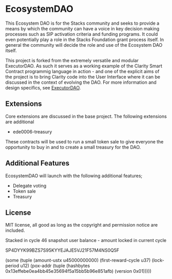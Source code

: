 # EcosystemDAO

This Ecosystem DAO is for the Stacks community and seeks to provide a means by which the community
can have a voice in key decision making processes such as SIP activation criteria and funding programs. It could even potentially play a role in the Stacks Foundation grant process itself. In general the community will decide the role and use of the Ecosystem DAO itself.

This project is forked from the extremely versatile and modular ExecutorDAO. As such it serves
as a working example of the Clarity Smart Contract programmig language in action - and one of the
explicit aims of the project is to bring Clarity code into the User Interface where it can be
discussed in the context of evolving the DAO. For more information and design specifics, see [ExecutorDAO](https://github.com/Clarity-Innovation-Lab/ecosystem-dao).

## Extensions

Core extensions are discussed in the base project. The following extensions are
additional

- ede0006-treasury

These contracts will be used to run a small token sale to give everyone the opportunity to
buy in and to create a small treasury for the DAO.

## Additional Features

EcosystemDAO will launch with the following additional features;

- Delegate voting
- Token sale
- Treasury

## License

MIT license, all good as long as the copyright and permission notice are included.

Stacked in cycle 46
snapshot user balance - amount locked in current cycle


SP4DYYK99BZS7S95KYYEJAJE5VJ21F57M4NS0Q5F

(some (tuple (amount-ustx u45000000000) (first-reward-cycle u37) (lock-period u12) (pox-addr (tuple (hashbytes 0x13effebe0ea4bb45e35694f5a15bb5b96e851afb) (version 0x01)))))